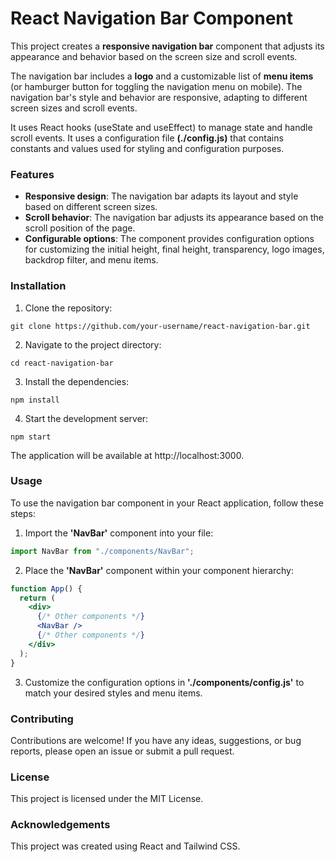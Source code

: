 # React Navigation Bar Component

This project creates a **responsive navigation bar** component that adjusts its appearance and behavior based on the screen size and scroll events.

The navigation bar includes a **logo** and a customizable list of **menu items** (or hamburger button for toggling the navigation menu on mobile). The navigation bar's style and behavior are responsive, adapting to different screen sizes and scroll events.

It uses React hooks (useState and useEffect) to manage state and handle scroll events. It uses a configuration file **(./config.js)** that contains constants and values used for styling and configuration purposes.

### Features

- **Responsive design**: The navigation bar adapts its layout and style based on different screen sizes.
- **Scroll behavior**: The navigation bar adjusts its appearance based on the scroll position of the page.
- **Configurable options**: The component provides configuration options for customizing the initial height, final height, transparency, logo images, backdrop filter, and menu items.

### Installation

1. Clone the repository:
```shell
git clone https://github.com/your-username/react-navigation-bar.git
```

2. Navigate to the project directory:
```shell
cd react-navigation-bar
```

3. Install the dependencies:
```shell
npm install
```

4. Start the development server:
```shell
npm start
```

The application will be available at http://localhost:3000.


### Usage

To use the navigation bar component in your React application, follow these steps:

1. Import the **'NavBar'** component into your file:
```jsx
import NavBar from "./components/NavBar";
```

2. Place the **'NavBar'** component within your component hierarchy:
```jsx
function App() {
  return (
    <div>
      {/* Other components */}
      <NavBar />
      {/* Other components */}
    </div>
  );
}
```

3. Customize the configuration options in **'./components/config.js'** to match your desired styles and menu items.


### Contributing
Contributions are welcome! If you have any ideas, suggestions, or bug reports, please open an issue or submit a pull request.

### License
This project is licensed under the MIT License.

### Acknowledgements
This project was created using React and Tailwind CSS.
`````
